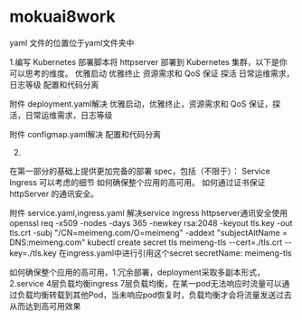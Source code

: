 # mokuai8work
yaml 文件的位置位于yaml文件夹中

1.编写 Kubernetes 部署脚本将 httpserver 部署到 Kubernetes 集群，以下是你可以思考的维度。
优雅启动
优雅终止
资源需求和 QoS 保证
探活
日常运维需求，日志等级
配置和代码分离

附件  deployment.yaml解决  优雅启动，优雅终止，资源需求和 QoS 保证，探活，日常运维需求，日志等级

附件  configmap.yaml解决 配置和代码分离

2.
在第一部分的基础上提供更加完备的部署 spec，包括（不限于）：
Service
Ingress
可以考虑的细节
如何确保整个应用的高可用。
如何通过证书保证 httpServer 的通讯安全。

附件 service.yaml,ingress.yaml 解决service ingress  httpserver通讯安全使用openssl req -x509 -nodes -days 365 -newkey rsa:2048 -keyout tls.key -out tls.crt -subj "/CN=meimeng.com/O=meimeng" -addext "subjectAltName = DNS:meimeng.com"    kubectl create secret tls meimeng-tls --cert=./tls.crt --key=./tls.key
在ingress.yaml中进行引用这个secret  secretName: meimeng-tls

如何确保整个应用的高可用，1.冗余部署，deployment采取多副本形式，2.service 4层负载均衡ingress 7层负载均衡，在某一pod无法响应时流量可以通过负载均衡转载到其他Pod，当未响应pod恢复时，负载均衡才会将流量发送过去从而达到高可用效果




